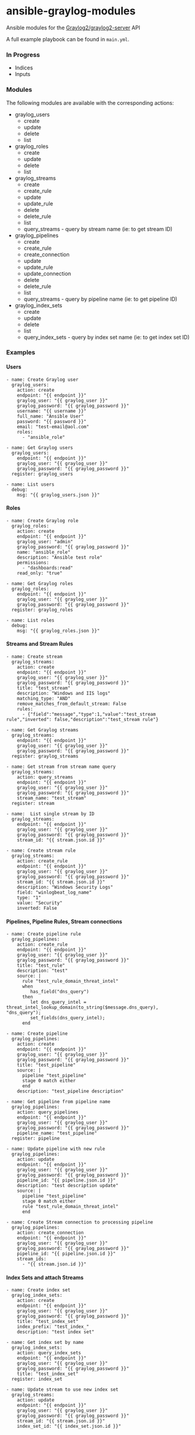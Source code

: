 # ansible-graylog-modules
Ansible modules for the [Graylog2/graylog2-server](https://github.com/graylog2/graylog2-server) API

A full example playbook can be found in `main.yml`.

### In Progress

* Indices
* Inputs

### Modules

The following modules are available with the corresponding actions:

* graylog_users
  * create
  * update
  * delete
  * list
* graylog_roles
  * create
  * update
  * delete
  * list
* graylog_streams
  * create
  * create_rule
  * update
  * update_rule
  * delete
  * delete_rule
  * list
  * query_streams - query by stream name (ie: to get stream ID)
* graylog_pipelines
  * create
  * create_rule
  * create_connection
  * update
  * update_rule
  * update_connection
  * delete
  * delete_rule
  * list
  * query_streams - query by pipeline name (ie: to get pipeline ID)
* graylog_index_sets
  * create
  * update
  * delete
  * list
  * query_index_sets - query by index set name (ie: to get index set ID)

### Examples

#### Users

```
- name: Create Graylog user
  graylog_users:
    action: create
    endpoint: "{{ endpoint }}"
    graylog_user: "{{ graylog_user }}"
    graylog_password: "{{ graylog_password }}"
    username: "{{ username }}"
    full_name: "Ansible User"
    password: "{{ password }}"
    email: "test-email@aol.com"
    roles:
      - "ansible_role"

- name: Get Graylog users
  graylog_users:
    endpoint: "{{ endpoint }}"
    graylog_user: "{{ graylog_user }}"
    graylog_password: "{{ graylog_password }}"
  register: graylog_users

- name: List users
  debug:
    msg: "{{ graylog_users.json }}"
```

#### Roles

```
- name: Create Graylog role
  graylog_roles:
    action: create
    endpoint: "{{ endpoint }}"
    graylog_user: "admin"
    graylog_password: "{{ graylog_password }}"
    name: "ansible_role"
    description: "Ansible test role"
    permissions:
      - "dashboards:read"
    read_only: "true"

- name: Get Graylog roles
  graylog_roles:
    endpoint: "{{ endpoint }}"
    graylog_user: "{{ graylog_user }}"
    graylog_password: "{{ graylog_password }}"
  register: graylog_roles

- name: List roles
  debug:
    msg: "{{ graylog_roles.json }}"    
```

#### Streams and Stream Rules

```
- name: Create stream
  graylog_streams:
    action: create
    endpoint: "{{ endpoint }}"
    graylog_user: "{{ graylog_user }}"
    graylog_password: "{{ graylog_password }}"
    title: "test_stream"
    description: "Windows and IIS logs"
    matching_type: "AND"
    remove_matches_from_default_stream: False
    rules:
      - {"field":"message","type":1,"value":"test_stream rule","inverted": false,"description":"test_stream rule"}

- name: Get Graylog streams
  graylog_streams:
    endpoint: "{{ endpoint }}"
    graylog_user: "{{ graylog_user }}"
    graylog_password: "{{ graylog_password }}"
  register: graylog_streams

- name: Get stream from stream name query
  graylog_streams:
    action: query_streams
    endpoint: "{{ endpoint }}"
    graylog_user: "{{ graylog_user }}"
    graylog_password: "{{ graylog_password }}"
    stream_name: "test_stream"
  register: stream

- name:  List single stream by ID
  graylog_streams:
    endpoint: "{{ endpoint }}"
    graylog_user: "{{ graylog_user }}"
    graylog_password: "{{ graylog_password }}"
    stream_id: "{{ stream.json.id }}"

- name: Create stream rule
  graylog_streams:
    action: create_rule
    endpoint: "{{ endpoint }}"
    graylog_user: "{{ graylog_user }}"
    graylog_password: "{{ graylog_password }}"
    stream_id: "{{ stream.json.id }}"
    description: "Windows Security Logs"
    field: "winlogbeat_log_name"
    type: "1"
    value: "Security"
    inverted: False       
```

#### Pipelines, Pipeline Rules, Stream connections

```
- name: Create pipeline rule
  graylog_pipelines:
    action: create_rule
    endpoint: "{{ endpoint }}"
    graylog_user: "{{ graylog_user }}"
    graylog_password: "{{ graylog_password }}"
    title: "test_rule"
    description: "test"
    source: |
      rule "test_rule_domain_threat_intel"
      when
         has_field("dns_query")
      then
         let dns_query_intel = threat_intel_lookup_domain(to_string($message.dns_query), "dns_query");
         set_fields(dns_query_intel);
      end

- name: Create pipeline
  graylog_pipelines:
    action: create
    endpoint: "{{ endpoint }}"
    graylog_user: "{{ graylog_user }}"
    graylog_password: "{{ graylog_password }}"
    title: "test_pipeline"
    source: |
      pipeline "test_pipeline"
      stage 0 match either
      end
    description: "test_pipeline description"

- name: Get pipeline from pipeline name
  graylog_pipelines:
    action: query_pipelines
    endpoint: "{{ endpoint }}"
    graylog_user: "{{ graylog_user }}"
    graylog_password: "{{ graylog_password }}"
    pipeline_name: "test_pipeline"
  register: pipeline

- name: Update pipeline with new rule
  graylog_pipelines:
    action: update
    endpoint: "{{ endpoint }}"
    graylog_user: "{{ graylog_user }}"
    graylog_password: "{{ graylog_password }}"
    pipeline_id: "{{ pipeline.json.id }}"
    description: "test description update"
    source: |
      pipeline "test_pipeline"
      stage 0 match either
      rule "test_rule_domain_threat_intel"
      end

- name: Create Stream connection to processing pipeline
  graylog_pipelines:
    action: create_connection
    endpoint: "{{ endpoint }}"
    graylog_user: "{{ graylog_user }}"
    graylog_password: "{{ graylog_password }}"
    pipeline_id: "{{ pipeline.json.id }}"
    stream_ids:
      - "{{ stream.json.id }}"
```

#### Index Sets and attach Streams

```
- name: Create index set
  graylog_index_sets:
    action: create
    endpoint: "{{ endpoint }}"
    graylog_user: "{{ graylog_user }}"
    graylog_password: "{{ graylog_password }}"
    title: "test_index_set"
    index_prefix: "test_index_"
    description: "test index set"

- name: Get index set by name
  graylog_index_sets:
    action: query_index_sets
    endpoint: "{{ endpoint }}"
    graylog_user: "{{ graylog_user }}"
    graylog_password: "{{ graylog_password }}"
    title: "test_index_set"
  register: index_set

- name: Update stream to use new index set
  graylog_streams:
    action: update
    endpoint: "{{ endpoint }}"
    graylog_user: "{{ graylog_user }}"
    graylog_password: "{{ graylog_password }}"
    stream_id: "{{ stream.json.id }}"
    index_set_id: "{{ index_set.json.id }}"
```
